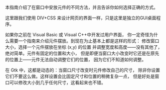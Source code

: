 本指南介绍了在窗口中安放元件的不同方法，并且告诉你如何选择正确的方式。

这里跟我们使用 DIV+CSS 来设计网页的界面一样，只是这里是独立的GUI桌面程序。

如果你之前在 Visual Basic 或 Visual C++中开发过用户界面， 你一定奇怪为什么需要一个指南来介绍元件摆放。到现在为止基本上都是这样的形式： 修改窗口大小，选择一个元件摆放在坐标 (x,y) 的位置 并调整宽度和高度——没有其他了，绝对简单。元件有固定的位置和大小， 但是即便当窗口大小改变时它还是在原先的位置上——元件无法自动调整它们的位置， 因为它们不知道如何调整。

在 Gtk 中，这都是动态的：当窗口尺寸改变时元件修改自己的尺寸， 除非你设置它们不要这么做。这样设置会比固定尺寸和位置的稍微复杂一点， 但是好处是窗口可以修改大小到几乎任何尺寸，这看起来也不错。